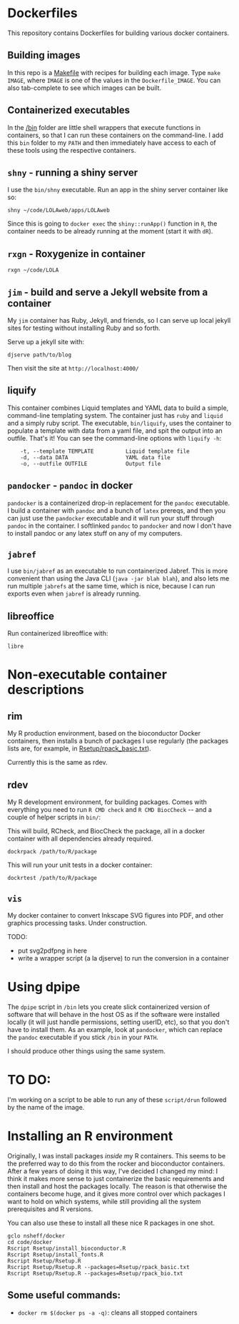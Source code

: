 # Dockerfiles

This repository contains Dockerfiles for building various docker containers. 

## Building images

In this repo is a [Makefile](Makefile) with recipes for building each image.  Type `make IMAGE`, where `IMAGE` is one of the values in the `Dockerfile_IMAGE`. You can also tab-complete to see which images can be built.

## Containerized executables 

In the [/bin](/bin) folder are little shell wrappers that execute functions in containers, so that I can run these containers on the command-line. I add this `bin` folder to my `PATH` and then immediately have access to each of these tools using the respective containers.


## `shny` - running a shiny server

I use the `bin/shny` executable. Run an app in the shiny server container like so:

```
shny ~/code/LOLAweb/apps/LOLAweb
```

Since this is going to `docker exec` the `shiny::runApp()` function in `R`, the container needs to be already running at the moment (start it with `dR`).

## `rxgn` - Roxygenize in container

```
rxgn ~/code/LOLA
```

## `jim` - build and serve a Jekyll website from a container
My `jim` container has Ruby, Jekyll, and friends, so I can serve up local jekyll sites for testing without installing Ruby and so forth. 

Serve up a jekyll site with:

```
djserve path/to/blog
```

Then visit the site at `http://localhost:4000/`

## liquify

This container combines Liquid templates and YAML data to build a simple, command-line templating system. The container just has `ruby` and `liquid` and a simply ruby script. The executable, `bin/liquify`, uses the container to populate a template with data from a yaml file, and spit the output into an outfile. That's it! You can see the command-line options with `liquify -h`:

```
    -t, --template TEMPLATE          Liquid template file
    -d, --data DATA                  YAML data file
    -o, --outfile OUTFILE            Output file
```

## `pandocker` - `pandoc` in docker

`pandocker` is a containerized drop-in replacement for the `pandoc` executable. I build a container with `pandoc` and a bunch of `latex` prereqs, and then you can just use the `pandocker` executable and it will run your stuff through `pandoc` in the container. I softlinked `pandoc` to `pandocker` and now I don't have to install pandoc or any latex stuff on any of my computers.

## `jabref`

I use `bin/jabref` as an executable to run containerized Jabref. This is more convenient than using the Java CLI (`java -jar blah blah`), and also lets me run multiple `jabrefs` at the same time, which is nice, because I can run exports even when `jabref` is already running.


## libreoffice

Run containerized libreoffice with:
```
libre
```

# Non-executable container descriptions

## rim
My R production environment, based on the bioconductor Docker containers, then installs a bunch of packages I use regularly (the packages lists are, for example, in [Rsetup/rpack_basic.txt](Rsetup/rpack_basic.txt)).

Currently this is the same as rdev.

## rdev

My R development environment, for building packages. Comes with everything you need to run `R CMD check` and `R CMD BiocCheck` -- and a couple of helper scripts in `bin/`:

This will build, RCheck, and BiocCheck the package, all in a docker container with all dependencies already required.
```
dockrpack /path/to/R/package
```
This will run your unit tests in a docker container:
```
dockrtest /path/to/R/package
```

## `vis`

My docker container to convert Inkscape SVG figures into PDF, and other graphics processing tasks. Under construction.

TODO:
* put svg2pdfpng in here
* write a wrapper script (a la djserve) to run the conversion in a container


# Using dpipe

The `dpipe` script in `/bin` lets you create slick containerized version of software that will behave in the host OS as if the software were installed locally (it will just handle permissions, setting userID, etc), so that you don't have to install them. As an example, look at `pandocker`, which can replace the `pandoc` executable if you stick `/bin` in your `PATH`.

I should produce other things using the same system.

# TO DO:

I'm working on a script to be able to run any of these `script/drun` followed by the name of the image.



# Installing an R environment 

Originally, I was install packages *inside* my R containers. This seems to be the preferred way to do this from the rocker and bioconductor containers. After a few years of doing it this way, I've decided I changed my mind: I think it makes more sense to just containerize the basic requirements and then install and host the packages locally. The reason is that otherwise the containers become huge, and it gives more control over which packages I want to hold on which systems, while still providing all the system prerequisites and R versions.

You can also use these to install all these nice R packages in one shot.

```
gclo nsheff/docker
cd code/docker
Rscript Rsetup/install_bioconductor.R
Rscript Rsetup/install_fonts.R
Rscript Rsetup/Rsetup.R
Rscript Rsetup/Rsetup.R --packages=Rsetup/rpack_basic.txt
Rscript Rsetup/Rsetup.R --packages=Rsetup/rpack_bio.txt
```


## Some useful commands:

* `docker rm $(docker ps -a -q)`: cleans all stopped containers


